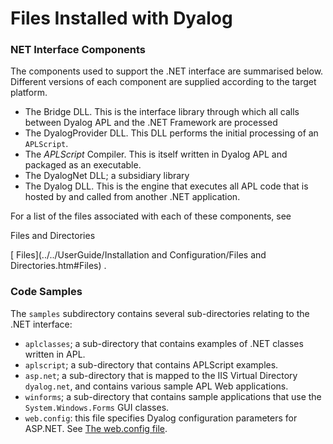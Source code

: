 # Files Installed with Dyalog

### NET Interface Components

The components used to support the .NET interface are summarised below. Different versions of each component are supplied  according to the target platform.

- The Bridge DLL. This is the interface library through which all calls between Dyalog APL and the .NET Framework are processed
- The DyalogProvider DLL. This DLL performs the initial processing of an `APLScript`.
- The *APLScript* Compiler. This is itself  written in Dyalog APL and packaged as an executable.
- The DyalogNet DLL; a subsidiary library
- The Dyalog DLL. This is the engine that executes all APL code that is hosted by and called from another .NET application.

For a list of the files associated with each of these components, see 

Files and Directories

[
Files](../../UserGuide/Installation and Configuration/Files and Directories.htm#Files)
.

### Code Samples

The `samples` subdirectory contains several sub-directories relating to the .NET interface:

- `aplclasses`; a sub-directory that contains examples of .NET classes written in APL.
- `aplscript`; a sub-directory that contains APLScript examples.
- `asp.net`; a sub-directory that is mapped to the IIS Virtual Directory `dyalog.net`, and contains various sample APL Web applications.
- `winforms`; a sub-directory that contains sample applications that use the `System.Windows.Forms` GUI classes.
- `web.config`: this file specifies Dyalog configuration parameters for ASP.NET. See [The web.config file](../implementation-details/asp-net-configuration-file.md).
